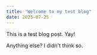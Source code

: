 ```yaml
---
title: "Welcome to my test blog"
date: 2025-07-25
---
```


This is a test blog post.
Yay!

Anything else?
I didn't think so.

